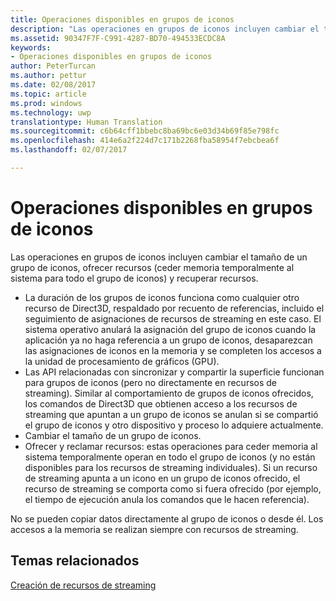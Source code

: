 ```yaml
---
title: Operaciones disponibles en grupos de iconos
description: "Las operaciones en grupos de iconos incluyen cambiar el tamaño de un grupo de iconos, ofrecer recursos (ceder memoria temporalmente al sistema para todo el grupo de iconos) y recuperar recursos."
ms.assetid: 90347F7F-C991-4287-BD70-494533ECDC8A
keywords:
- Operaciones disponibles en grupos de iconos
author: PeterTurcan
ms.author: pettur
ms.date: 02/08/2017
ms.topic: article
ms.prod: windows
ms.technology: uwp
translationtype: Human Translation
ms.sourcegitcommit: c6b64cff1bbebc8ba69bc6e03d34b69f85e798fc
ms.openlocfilehash: 414e6a2f224d7c171b2268fba58954f7ebcbea6f
ms.lasthandoff: 02/07/2017

---
```


# <a name="operations-available-on-tile-pools"></a>Operaciones disponibles en grupos de iconos


Las operaciones en grupos de iconos incluyen cambiar el tamaño de un grupo de iconos, ofrecer recursos (ceder memoria temporalmente al sistema para todo el grupo de iconos) y recuperar recursos.

-   La duración de los grupos de iconos funciona como cualquier otro recurso de Direct3D, respaldado por recuento de referencias, incluido el seguimiento de asignaciones de recursos de streaming en este caso. El sistema operativo anulará la asignación del grupo de iconos cuando la aplicación ya no haga referencia a un grupo de iconos, desaparezcan las asignaciones de iconos en la memoria y se completen los accesos a la unidad de procesamiento de gráficos (GPU).
-   Las API relacionadas con sincronizar y compartir la superficie funcionan para grupos de iconos (pero no directamente en recursos de streaming). Similar al comportamiento de grupos de iconos ofrecidos, los comandos de Direct3D que obtienen acceso a los recursos de streaming que apuntan a un grupo de iconos se anulan si se compartió el grupo de iconos y otro dispositivo y proceso lo adquiere actualmente.
-   Cambiar el tamaño de un grupo de iconos.
-   Ofrecer y reclamar recursos: estas operaciones para ceder memoria al sistema temporalmente operan en todo el grupo de iconos (y no están disponibles para los recursos de streaming individuales). Si un recurso de streaming apunta a un icono en un grupo de iconos ofrecido, el recurso de streaming se comporta como si fuera ofrecido (por ejemplo, el tiempo de ejecución anula los comandos que le hacen referencia).

No se pueden copiar datos directamente al grupo de iconos o desde él. Los accesos a la memoria se realizan siempre con recursos de streaming.

## <a name="span-idrelated-topicsspanrelated-topics"></a><span id="related-topics"></span>Temas relacionados


[Creación de recursos de streaming](creating-streaming-resources.md)

 

 





